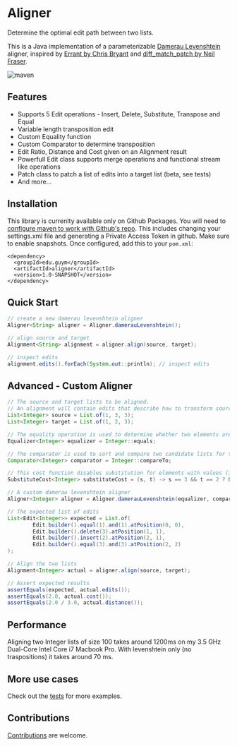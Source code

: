 # Aligner

Determine the optimal edit path between two lists.

This is a Java implementation of a parameterizable [Damerau Levenshtein](https://en.wikipedia.org/wiki/Damerau%E2%80%93Levenshtein_distance) aligner, inspired by [Errant by Chris Bryant](https://github.com/chrisjbryant/errant/blob/master/errant/alignment.py) and [diff_match_patch by Neil Fraser](https://github.com/google/diff-match-patch).

![maven](https://github.com/manzurola/aligner/actions/workflows/maven.yml/badge.svg)

## Features

* Supports 5 Edit operations - Insert, Delete, Substitute, Transpose and Equal
* Variable length transposition edit
* Custom Equality function
* Custom Comparator to determine transposition
* Edit Ratio, Distance and Cost given on an Alignment result
* Powerfull Edit class supports merge operations and functional stream like operations
* Patch class to patch a list of edits into a target list (beta, see tests)
* And more...

## Installation

This library is currenlty available only on Github Packages.
You will need to [configure maven to work with Github's repo](https://docs.github.com/en/packages/working-with-a-github-packages-registry/working-with-the-apache-maven-registry). This includes changing your settings.xml file and generating a Private Access Token in github. Make sure to enable snapshots.
Once configured, add this to your `pom.xml`:

```
<dependency>
  <groupId>edu.guym</groupId>
  <artifactId>aligner</artifactId>
  <version>1.0-SNAPSHOT</version>
</dependency>
```

## Quick Start

```java
// create a new damerau levenshtein aligner
Aligner<String> aligner = Aligner.damerauLevenshtein();

// align source and target
Alignment<String> alignment = aligner.align(source, target);

// inspect edits
alignment.edits().forEach(System.out::println); // inspect edits
```

## Advanced - Custom Aligner

```java
// The source and target lists to be aligned.
// An alignment will contain edits that describe how to transform source into target.
List<Integer> source = List.of(1, 3, 3);
List<Integer> target = List.of(1, 2, 3);

// The equality operation is used to determine whether two elements are equal
Equalizer<Integer> equalizer = Integer::equals;

// The comparator is used to sort and compare two candidate lists for transposition
Comparator<Integer> comparator = Integer::compareTo;

// This cost function disables substitution for elements with values (3,2) by returning a Double.MAX_VALUE when matched
SubstituteCost<Integer> substituteCost = (s, t) -> s == 3 && t == 2 ? Double.MAX_VALUE : 1.0;

// A custom damerau levenshtein aligner
Aligner<Integer> aligner = Aligner.damerauLevenshtein(equalizer, comparator, substituteCost);

// The expected list of edits
List<Edit<Integer>> expected = List.of(
        Edit.builder().equal(1).and(1).atPosition(0, 0),
        Edit.builder().delete(3).atPosition(1, 1),
        Edit.builder().insert(2).atPosition(2, 1),
        Edit.builder().equal(3).and(3).atPosition(2, 2)
);

// Align the two lists
Alignment<Integer> actual = aligner.align(source, target);

// Assert expected results
assertEquals(expected, actual.edits());
assertEquals(2.0, actual.cost());
assertEquals(2.0 / 3.0, actual.distance());
```

## Performance

Aligning two Integer lists of size 100 takes around 1200ms on my 3.5 GHz Dual-Core Intel Core i7 Macbook Pro.
With levenshtein only (no traspositions) it takes around 70 ms.

## More use cases

Check out the [tests](https://github.com/manzurola/aligner/blob/67618def27d18e0e29e4f07905a4509907b379a3/src/test/java/io/squarebunny/aligner/AlignerTest.java) for more examples. 

## Contributions

[Contributions](https://github.com/manzurola/aligner/blob/a39d2719394fa258d3193e8258231950a3647920/CONTRIBUTING.md) are welcome.
